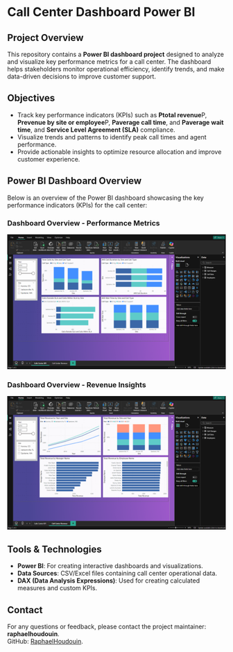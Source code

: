 # Call Center Dashboard Power BI  

## Project Overview  
This repository contains a **Power BI dashboard project** designed to analyze and visualize key performance metrics for a call center. The dashboard helps stakeholders monitor operational efficiency, identify trends, and make data-driven decisions to improve customer support.  

## Objectives  
- Track key performance indicators (KPIs) such as **Ptotal revenue**P, **Prevenue by site or employee**P, **Paverage call time**, and **Paverage wait time**, and **Service Level Agreement (SLA)** compliance.
- Visualize trends and patterns to identify peak call times and agent performance.  
- Provide actionable insights to optimize resource allocation and improve customer experience.

## Power BI Dashboard Overview  
Below is an overview of the Power BI dashboard showcasing the key performance indicators (KPIs) for the call center:

### Dashboard Overview - Performance Metrics 
![Dashboard Overview 1](https://github.com/raphaelhoudouin/callcenter_analytics_powerbi/blob/main/dashboard/visuals/dashboard_overview1.png)  

### Dashboard Overview - Revenue Insights  
![Dashboard Overview 2](https://github.com/raphaelhoudouin/callcenter_analytics_powerbi/blob/main/dashboard/visuals/dashboard_overview2.png)  


## Tools & Technologies  
- **Power BI**: For creating interactive dashboards and visualizations.  
- **Data Sources**: CSV/Excel files containing call center operational data.  
- **DAX (Data Analysis Expressions)**: Used for creating calculated measures and custom KPIs.

## Contact

For any questions or feedback, please contact the project maintainer: **raphaelhoudouin**.  
GitHub: [RaphaelHoudouin](https://github.com/raphaelhoudouin/).

